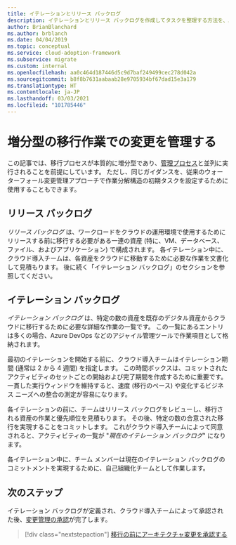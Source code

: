 ```yaml
---
title: イテレーションとリリース バックログ
description: イテレーションとリリース バックログを作成してタスクを整理する方法を、Azure 向けのクラウド導入フレームワークを使用して学習します。
author: BrianBlanchard
ms.author: brblanch
ms.date: 04/04/2019
ms.topic: conceptual
ms.service: cloud-adoption-framework
ms.subservice: migrate
ms.custom: internal
ms.openlocfilehash: aa0c464d187446d5c9d7baf249499cec278d042a
ms.sourcegitcommit: b8f8b7631aabaab28e9705934bf67dad15e3a179
ms.translationtype: HT
ms.contentlocale: ja-JP
ms.lasthandoff: 03/03/2021
ms.locfileid: "101785446"
---
```

# <a name="manage-change-in-an-incremental-migration-effort"></a>増分型の移行作業での変更を管理する

この記事では、移行プロセスが本質的に増分型であり、[管理プロセス](../../../govern/index.md)と並列に実行されることを前提にしています。 ただし、同じガイダンスを、従来のウォーターフォール変更管理アプローチで作業分解構造の初期タスクを設定するために使用することもできます。

## <a name="release-backlog"></a>リリース バックログ

*リリース バックログ* は、ワークロードをクラウドの運用環境で使用するためにリリースする前に移行する必要がある一連の資産 (特に、VM、データベース、ファイル、およびアプリケーション) で構成されます。 各イテレーション中に、クラウド導入チームは、各資産をクラウドに移動するために必要な作業を文書化して見積もります。 後に続く「イテレーション バックログ」のセクションを参照してください。

## <a name="iteration-backlog"></a>イテレーション バックログ

*イテレーション バックログ* は、特定の数の資産を既存のデジタル資産からクラウドに移行するために必要な詳細な作業の一覧です。 この一覧にあるエントリは多くの場合、Azure DevOps などのアジャイル管理ツールで作業項目として格納されます。

最初のイテレーションを開始する前に、クラウド導入チームはイテレーション期間 (通常は 2 から 4 週間) を指定します。 この時間ボックスは、コミットされたアクティビティのセットごとの開始および完了期間を作成するために重要です。 一貫した実行ウィンドウを維持すると、速度 (移行のペース) や変化するビジネス ニーズへの整合の測定が容易になります。

各イテレーションの前に、チームはリリース バックログをレビューし、移行される資産の作業と優先順位を見積もります。 その後、特定の数の合意された移行を実現することをコミットします。 これがクラウド導入チームによって同意されると、アクティビティの一覧が "*現在のイテレーション バックログ*" になります。

各イテレーション中に、チーム メンバーは現在のイテレーション バックログのコミットメントを実現するために、自己組織化チームとして作業します。

## <a name="next-steps"></a>次のステップ

イテレーション バックログが定義され、クラウド導入チームによって承認された後、[変更管理の承認](./approve.md)が完了します。

> [!div class="nextstepaction"]
> [移行の前にアーキテクチャ変更を承認する](./approve.md)
